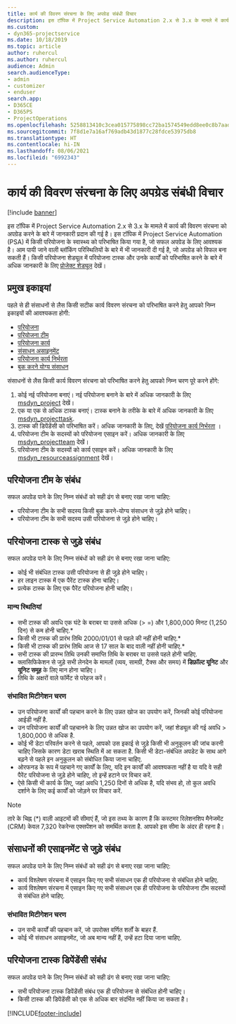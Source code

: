 ```yaml
---
title: कार्य की विवरण संरचना के लिए अपग्रेड संबंधी विचार
description: इस टॉपिक में Project Service Automation 2.x से 3.x के मामले में कार्य की विवरण संरचना को अपग्रेड करने के बारे में जानकारी प्रदान की गई है।
ms.custom:
- dyn365-projectservice
ms.date: 10/18/2019
ms.topic: article
author: ruhercul
ms.author: ruhercul
audience: Admin
search.audienceType:
- admin
- customizer
- enduser
search.app:
- D365CE
- D365PS
- ProjectOperations
ms.openlocfilehash: 5258813410c3cea015775898cc72ba1574549edd8ee0c8b7aad8c94943eb5a60
ms.sourcegitcommit: 7f8d1e7a16af769adb43d1877c28fdce53975db8
ms.translationtype: HT
ms.contentlocale: hi-IN
ms.lasthandoff: 08/06/2021
ms.locfileid: "6992343"
---
```

# <a name="upgrade-considerations-for-the-work-breakdown-structure"></a>कार्य की विवरण संरचना के लिए अपग्रेड संबंधी विचार

[!include [banner](../includes/psa-now-project-operations.md)]

इस टॉपिक में Project Service Automation 2.x से 3.x के मामले में कार्य की विवरण संरचना को अपग्रेड करने के बारे में जानकारी प्रदान की गई है। इस टॉपिक में Project Service Automation (PSA) में किसी परियोजना के स्वास्थ्य को परिभाषित किया गया है, जो सफल अपग्रेड के लिए आवश्यक है। आम पायी जाने वाली ब्लॉकिंग परिस्थितियों के बारे में भी जानकारी दी गई है, जो अपग्रेड को विफल बना सकती हैं। किसी परियोजना शेड्यूल में परियोजना टास्क और उनके कार्यों को परिभाषित करने के बारे में अधिक जानकारी के लिए [प्रोजेक्ट शेड्यूल](project-creating.md) देखें।

## <a name="key-entities"></a>प्रमुख इकाइयां
पहले से ही संसाधनों से लैस किसी सटीक कार्य विवरण संरचना को परिभाषित करने हेतु आपको निम्न इकाइयों की आवश्यकता होगी:

- [परियोजना](/dynamics365/customerengagement/on-premises/developer/entities/msdyn_project)
- [परियोजना टीम](/dynamics365/customerengagement/on-premises/developer/entities/msdyn_projectteam)
- [परियोजना कार्य](/dynamics365/customerengagement/on-premises/developer/entities/msdyn_projecttask)
- [संसाधन असाइनमेंट](/dynamics365/customerengagement/on-premises/developer/entities/msdyn_resourceassignment)
- [परियोजना कार्य निर्भरता](/dynamics365/customerengagement/on-premises/developer/entities/msdyn_projecttaskdependency)
- [बुक करने योग्य संसाधन](/dynamics365/customerengagement/on-premises/developer/entities/bookableresource)

संसाधनों से लैस किसी कार्य विवरण संरचना को परिभाषित करने हेतु आपको निम्न चरण पूरे करने होंगे:

1. कोई नई परियोजना बनाएं। नई परियोजना बनाने के बारे में अधिक जानकारी के लिए [msdyn_project](/dynamics365/customerengagement/on-premises/developer/entities/msdyn_project) देखें।
2. एक या एक से अधिक टास्क बनाएं। टास्क बनाने के तरीके के बारे में अधिक जानकारी के लिए [msdyn_projecttask](/dynamics365/customerengagement/on-premises/developer/entities/msdyn_projecttask).
3. टास्क की डिपेंडेंसी को परिभाषित करें। अधिक जानकारी के लिए, देखें [परियोजना कार्य निर्भरता](/dynamics365/customerengagement/on-premises/developer/entities/msdyn_projecttaskdependency) ।
4. परियोजना टीम के सदस्यों को परियोजना एसाइन करें। अधिक जानकारी के लिए [msdyn_projectteam](/dynamics365/customerengagement/on-premises/developer/entities/msdyn_projectteam) देखें।
5. परियोजना टीम के सदस्यों को कार्य एसाइन करें। अधिक जानकारी के लिए [msdyn_resourceassignment](/dynamics365/customerengagement/on-premises/developer/entities/msdyn_resourceassignment) देखें।

## <a name="project-team-relationships"></a>परियोजना टीम के संबंध

सफल अपग्रेड पाने के लिए निम्न संबंधों को सही ढंग से बनाए रखा जाना चाहिए:
- परियोजना टीम के सभी सदस्य किसी बुक करने-योग्य संसाधन से जुड़े होने चाहिए।
- परियोजना टीम के सभी सदस्य उसी परियोजना से जुड़े होने चाहिए। 

## <a name="project-task-relationships"></a>परियोजना टास्क से जुड़े संबंध
सफल अपग्रेड पाने के लिए निम्न संबंधों को सही ढंग से बनाए रखा जाना चाहिए:

- कोई भी संबंधित टास्क उसी परियोजना से ही जुड़े होने चाहिए।
- हर लाइन टास्क में एक पैरेंट टास्क होना चाहिए।
- प्रत्येक टास्क के लिए एक पैरेंट परियोजना होनी चाहिए।

### <a name="valid-conditions"></a>मान्य स्थितियां

- सभी टास्क की अवधि एक घंटे के बराबर या उससे अधिक (> =) और 1,800,000 मिनट (1,250 दिन) से कम होनी चाहिए.*
- किसी भी टास्क की प्रारंभ तिथि 2000/01/01 से पहले की नहीं होनी चाहिए.*
- किसी भी टास्क की प्रारंभ तिथि आज से 17 साल के बाद वाली नहीं होनी चाहिए.*
- सभी टास्क की प्रारम्भ तिथि उनकी समाप्ति तिथि के बराबर या उससे पहले होनी चाहिए.
- क्लासिफिकेशन से जुड़े सभी लेनदेन के मामलों (व्यय, सामग्री, टैक्स और समय) में **डिफ़ॉल्ट यूनिट** और **यूनिट समूह** के लिए मान होना चाहिए।
- तिथि के अक्षरों वाले फॉर्मेट से परेहज करें।

### <a name="potential-mitigation-steps"></a>संभावित मिटीगेशन चरण
- उन परियोजना कार्यों की पहचान करने के लिए उन्नत खोज का उपयोग करें, जिनकी कोई परियोजना आईडी नहीं है.
- उन परियोजना कार्यों की पहचानने के लिए उन्नत खोज का उपयोग करें, जहां शेड्यूल की गई अवधि > 1,800,000 से अधिक है.
- कोई भी डेटा परिवर्तन करने से पहले, आपको उस इकाई से जुड़े किसी भी अनुकूलन की जांच करनी चाहिए जिसके कारण डेटा खराब स्थिति में आ सकता है. किसी भी डेटा-संबंधित अपडेट के साथ आगे बढ़ने से पहले इन अनुकूलन को संबोधित किया जाना चाहिए.
- ओरफनड के रूप में पहचाने गए कार्यों के लिए, यदि इन कार्यों की आवश्यकता नहीं है या यदि वे सही पैरेंट परियोजना से जुड़े होने चाहिए, तो इन्हें हटाने पर विचार करें.
- ऐसे किसी भी कार्य के लिए, जहां अवधि 1,250 दिनों से अधिक है, यदि संभव हो, तो कुल अवधि दर्शाने के लिए कई कार्यों को जोड़ने पर विचार करें.

> [!NOTE]
> तारे के चिह्न (\*) वाली आइटमों की सीमाएं हैं, जो इस तथ्य के कारण हैं कि कस्टमर रिलेशनशिप मैनेजमेंट (CRM) केवल 7,320 रेकरेन्स एक्सपेंशन को समर्थित करता है. आपको इस सीमा के अंदर ही रहना है।

## <a name="resource-assignment-relationships"></a>संसाधनों की एसाइनमेंट से जुड़े संबंध
सफल अपग्रेड पाने के लिए निम्न संबंधों को सही ढंग से बनाए रखा जाना चाहिए:

- कार्य विश्लेषण संरचना में एसाइन किए गए सभी संसाधन एक ही परियोजना से संबंधित होने चाहिए.
- कार्य विश्लेषण संरचना में एसाइन किए गए सभी संसाधन एक ही परियोजना के परियोजना टीम सदस्यों से संबंधित होने चाहिए.

### <a name="potential-mitigation-steps"></a>संभावित मिटीगेशन चरण
- उन सभी कार्यों की पहचान करें, जो उपरोक्त वर्णित शर्तों के बाहर हैं.  
- कोई भी संसाधन असाइनमेंट, जो अब मान्य नहीं हैं, उन्हें हटा दिया जाना चाहिए.

## <a name="project-task-dependency-relationships"></a>परियोजना टास्क डिपेंडेंसी संबंध
सफल अपग्रेड पाने के लिए निम्न संबंधों को सही ढंग से बनाए रखा जाना चाहिए:

- सभी परियोजना टास्क डिपेंडेंसी संबंध एक ही परियोजना से संबंधित होनी चाहिए।
- किसी टास्क की डिपेंडेंसी को एक से अधिक बार संदर्भित नहीं किया जा सकता है।


[!INCLUDE[footer-include](../includes/footer-banner.md)]